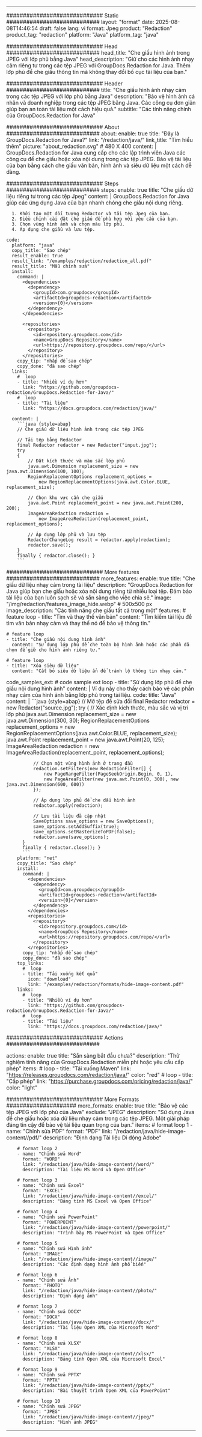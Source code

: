 
---
############################# Static ############################
layout: "format"
date:  2025-08-08T14:46:54
draft: false
lang: vi
format: Jpeg
product: "Redaction"
product_tag: "redaction"
platform: "Java"
platform_tag: "java"

############################# Head ############################
head_title: "Che giấu hình ảnh trong JPEG với lớp phủ bằng Java"
head_description: "Giữ cho các hình ảnh nhạy cảm riêng tư trong các tệp JPEG với GroupDocs.Redaction for Java. Thêm lớp phủ để che giấu thông tin mà không thay đổi bố cục tài liệu của bạn."

############################# Header ############################
title: "Che giấu hình ảnh nhạy cảm trong các tệp JPEG với lớp phủ bằng Java" 
description: "Bảo vệ hình ảnh cá nhân và doanh nghiệp trong các tệp JPEG bằng Java. Các công cụ đơn giản giúp bạn an toàn tài liệu một cách hiệu quả."
subtitle: "Các tính năng chính của GroupDocs.Redaction for Java" 

############################# About ############################
about:
    enable: true
    title: "Đây là GroupDocs.Redaction for Java?"
    link: "/redaction/java/"
    link_title: "Tìm hiểu thêm"
    picture: "about_redaction.svg" # 480 X 400
    content: |
       GroupDocs.Redaction for Java cung cấp cho các lập trình viên Java các công cụ để che giấu hoặc xóa nội dung trong các tệp JPEG. Bảo vệ tài liệu của bạn bằng cách che giấu văn bản, hình ảnh và siêu dữ liệu một cách dễ dàng.

############################# Steps ############################
steps:
    enable: true
    title: "Che giấu dữ liệu riêng tư trong các tệp Jpeg"
    content: |
      GroupDocs.Redaction for Java giúp các ứng dụng Java của bạn nhanh chóng che giấu nội dung riêng.
      
      1. Khởi tạo một đối tượng Redactor và tải tệp Jpeg của bạn.
      2. Điều chỉnh cài đặt che giấu để phù hợp với yêu cầu của bạn.
      3. Chọn vùng hình ảnh và chọn màu lớp phủ.
      4. Áp dụng che giấu và lưu tệp.
   
    code:
      platform: "java"
      copy_title: "Sao chép"
      result_enable: true
      result_link: "/examples/redaction/redaction_all.pdf"
      result_title: "Mẫu chỉnh sửa"
      install:
        command: |
          <dependencies>
            <dependency>
              <groupId>com.groupdocs</groupId>
              <artifactId>groupdocs-redaction</artifactId>
              <version>{0}</version>
            </dependency>
          </dependencies>

          <repositories>
            <repository>
              <id>repository.groupdocs.com</id>
              <name>GroupDocs Repository</name>
              <url>https://repository.groupdocs.com/repo/</url>
            </repository>
          </repositories>
        copy_tip: "nhấp để sao chép"
        copy_done: "đã sao chép"
      links:
        #  loop
        - title: "Nhiều ví dụ hơn"
          link: "https://github.com/groupdocs-redaction/GroupDocs.Redaction-for-Java/"
        #  loop
        - title: "Tài liệu"
          link: "https://docs.groupdocs.com/redaction/java/"
          
      content: |
        ```java {style=abap}
        // Che giấu dữ liệu hình ảnh trong các tệp JPEG

        // Tải tệp bằng Redactor
        final Redactor redactor = new Redactor("input.jpg");
        try
        {
            // Đặt kích thước và màu sắc lớp phủ
            java.awt.Dimension replacement_size = new java.awt.Dimension(100, 100);
            RegionReplacementOptions replacement_options = 
                new RegionReplacementOptions(java.awt.Color.BLUE, replacement_size);

            // Chọn khu vực cần che giấu
            java.awt.Point replacement_point = new java.awt.Point(200, 200);
            ImageAreaRedaction redaction = 
                new ImageAreaRedaction(replacement_point, replacement_options);

            // Áp dụng lớp phủ và lưu tệp
            RedactorChangeLog result = redactor.apply(redaction);
            redactor.save();
        }
        finally { redactor.close(); }
        ```            


############################# More features ############################
more_features:
  enable: true
  title: "Che giấu dữ liệu nhạy cảm trong tài liệu"
  description: "GroupDocs.Redaction for Java giúp bạn che giấu hoặc xóa nội dung riêng từ nhiều loại tệp. Đảm bảo tài liệu của bạn luôn sạch sẽ và sẵn sàng cho việc chia sẻ."
  image: "/img/redaction/features_image_hide.webp" # 500x500 px
  image_description: "Các tính năng che giấu tất cả trong một"
  features:
    # feature loop
    - title: "Tìm và thay thế văn bản"
      content: "Tìm kiếm tài liệu để tìm văn bản nhạy cảm và thay thế nó để bảo vệ thông tin."

    # feature loop
    - title: "Che giấu nội dung hình ảnh"
      content: "Sử dụng lớp phủ để che toàn bộ hình ảnh hoặc các phần đã chọn để giữ cho hình ảnh riêng tư."

    # feature loop
    - title: "Xóa siêu dữ liệu"
      content: "Cắt bỏ siêu dữ liệu ẩn để tránh lộ thông tin nhạy cảm."
      
  code_samples_ext:
    # code sample ext loop
    - title: "Sử dụng lớp phủ để che giấu nội dung hình ảnh"
      content: |
        Ví dụ này cho thấy cách bảo vệ các phần nhạy cảm của hình ảnh bằng lớp phủ trong tài liệu.
      code:
        title: "Java"
        content: |
          ```java {style=abap}
          //  Mở tệp để sửa đổi
          final Redactor redactor = new Redactor("source.jpg");
          try
          {
              // Xác định kích thước, màu sắc và vị trí lớp phủ
              java.awt.Dimension replacement_size = new java.awt.Dimension(300, 30);
              RegionReplacementOptions replacement_options = 
                new RegionReplacementOptions(java.awt.Color.BLUE, replacement_size);
              java.awt.Point replacement_point = new java.awt.Point(20, 125);
              ImageAreaRedaction redaction = new ImageAreaRedaction(replacement_point, replacement_options);

              // Chọn một vùng hình ảnh ở trang đầu
              redaction.setFilters(new RedactionFilter[] {
                  new PageRangeFilter(PageSeekOrigin.Begin, 0, 1),
                  new PageAreaFilter(new java.awt.Point(0, 300), new java.awt.Dimension(600, 600))
              });

              // Áp dụng lớp phủ để che dấu hình ảnh
              redactor.apply(redaction);

              // Lưu tài liệu đã cập nhật
              SaveOptions save_options = new SaveOptions();
              save_options.setAddSuffix(true);
              save_options.setRasterizeToPDF(false);
              redactor.save(save_options);
          }
          finally { redactor.close(); }
          ```
        platform: "net"
        copy_title: "Sao chép"
        install:
          command: |
            <dependencies>
              <dependency>
                <groupId>com.groupdocs</groupId>
                <artifactId>groupdocs-redaction</artifactId>
                <version>{0}</version>
              </dependency>
            </dependencies>
            <repositories>
              <repository>
                <id>repository.groupdocs.com</id>
                <name>GroupDocs Repository</name>
                <url>https://repository.groupdocs.com/repo/</url>
              </repository>
            </repositories>
          copy_tip: "nhấp để sao chép"
          copy_done: "đã sao chép"
        top_links:
          #  loop
          - title: "Tải xuống kết quả"
            icon: "download"
            link: "/examples/redaction/formats/hide-image-content.pdf"
        links:
          #  loop
          - title: "Nhiều ví dụ hơn"
            link: "https://github.com/groupdocs-redaction/GroupDocs.Redaction-for-Java/"
          #  loop
          - title: "Tài liệu"
            link: "https://docs.groupdocs.com/redaction/java/"


############################# Actions ############################

actions:
  enable: true
  title: "Sẵn sàng bắt đầu chưa?"
  description: "Thử nghiệm tính năng của GroupDocs.Redaction miễn phí hoặc yêu cầu cấp phép"
  items:
    #  loop
    - title: "Tải xuống Maven"
      link: "https://releases.groupdocs.com/redaction/java/"
      color: "red"
        #  loop
    - title: "Cấp phép"
      link: "https://purchase.groupdocs.com/pricing/redaction/java/"
      color: "light"


############################# More Formats #####################
more_formats:
    enable: true
    title: "Bảo vệ các tệp JPEG với lớp phủ của Java"
    exclude: "JPEG"
    description: "Sử dụng Java để che giấu hoặc xóa dữ liệu nhạy cảm trong các tệp JPEG. Một giải pháp đáng tin cậy để bảo vệ tài liệu quan trọng của bạn."
    items: 
        # format loop 1
        - name: "Chỉnh sửa PDF"
          format: "PDF"
          link: "/redaction/java/hide-image-content//pdf/"
          description: "Định dạng Tài liệu Di động Adobe"

        # format loop 2
        - name: "Chỉnh sửa Word"
          format: "WORD"
          link: "/redaction/java/hide-image-content//word/"
          description: "Tài liệu MS Word và Open Office"
          
        # format loop 3
        - name: "Chỉnh sửa Excel"
          format: "EXCEL"
          link: "/redaction/java/hide-image-content//excel/"
          description: "Bảng tính MS Excel và Open Office"

        # format loop 4
        - name: "Chỉnh sửa PowerPoint"
          format: "POWERPOINT"
          link: "/redaction/java/hide-image-content//powerpoint/"
          description: "Trình bày MS PowerPoint và Open Office"

        # format loop 5
        - name: "Chỉnh sửa Hình ảnh"
          format: "IMAGE"
          link: "/redaction/java/hide-image-content//image/"
          description: "Các định dạng hình ảnh phổ biến"

        # format loop 6
        - name: "Chỉnh sửa Ảnh"
          format: "PHOTO"
          link: "/redaction/java/hide-image-content//photo/"
          description: "Định dạng ảnh"

        # format loop 7
        - name: "Chỉnh sửa DOCX"
          format: "DOCX"
          link: "/redaction/java/hide-image-content//docx/"
          description: "Tài liệu Open XML của Microsoft Word"
          
        # format loop 8
        - name: "Chỉnh sửa XLSX"
          format: "XLSX"
          link: "/redaction/java/hide-image-content//xlsx/"
          description: "Bảng tính Open XML của Microsoft Excel"
          
        # format loop 9
        - name: "Chỉnh sửa PPTX"
          format: "PPTX"
          link: "/redaction/java/hide-image-content//pptx/"
          description: "Bài thuyết trình Open XML của PowerPoint"

        # format loop 10
        - name: "Chỉnh sửa JPEG"
          format: "JPEG"
          link: "/redaction/java/hide-image-content//jpeg/"
          description: "Hình ảnh JPEG"


---